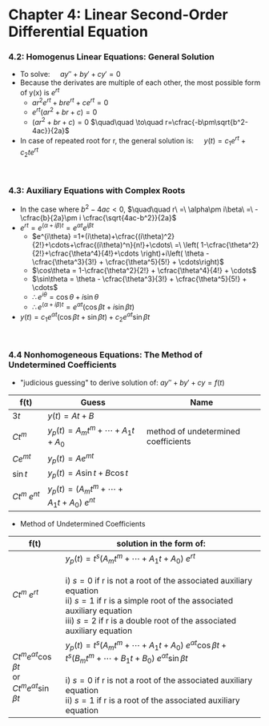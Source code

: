 # Chapter 4: Linear Second-Order Differential Equation

### 4.2: Homogenus Linear Equations: General Solution
- To solve: $\quad ay''+by'+cy'=0$
- Because the derivates are multiple of each other, the most possible form of y(x) is $e^{rt}$
  - $ar^2e^{rt}+bre^{rt}+ce^{rt}=0$
  - $e^{rt}(ar^2+br+c)=0$
  - $(ar^2+br+c)=0$ $\quad\quad \to\quad r=\cfrac{-b\pm\sqrt{b^2-4ac}}{2a}$
- In case of repeated root for r, the general solution is: $\quad y(t)=c_1e^{rt}+c_2te^{rt}$

<br/>

### 4.3: Auxiliary Equations with Complex Roots
- In the case where $b^2-4ac<0$, $\quad\quad r\ =\ \alpha\pm i\beta\ =\ - \cfrac{b}{2a}\pm i \cfrac{\sqrt{4ac-b^2}}{2a}$
- $e^{rt}=e^{(\alpha +i\beta)t}=e^{\alpha t}e^{i\beta t}$
  - $e^{i\theta} =1+(i\theta)+\cfrac{(i\theta)^2}{2!}+\cdots+\cfrac{(i\theta)^n}{n!}+\cdots\ =\ \left( 1-\cfrac{\theta^2}{2!}+\cfrac{\theta^4}{4!}+\cdots \right)+i\left( \theta - \cfrac{\theta^3}{3!} + \cfrac{\theta^5}{5!} + \cdots\right)$
  - $\cos\theta = 1-\cfrac{\theta^2}{2!} + \cfrac{\theta^4}{4!} + \cdots$
  - $\sin\theta = \theta - \cfrac{\theta^3}{3!} + \cfrac{\theta^5}{5!} + \cdots$
  - $\therefore e^{i\theta} = \cos\theta + i\sin\theta$
  - $\therefore e^{(\alpha + i \beta)t} = e^{\alpha t}(\cos\beta t+i\sin\beta t)$
- $y(t)=c_1e^{\alpha t}(\cos\beta t+\sin\beta t)+c_2e^{\alpha t}\sin\beta t$

<br/>

### 4.4 Nonhomogeneous Equations: The Method of Undetermined Coefficients
- "judicious guessing" to derive solution of: $ay''+by'+cy=f(t)$
  
|f(t) | Guess | Name |
|---|---|---|
|$3t$ | $y(t)=At+B$ ||
|$Ct^m$| $y_p(t)=A_mt^m+\cdots+A_1t+A_0$|method of undetermined coefficients|
|$Ce^{mt}$| $y_p(t)=Ae^{mt}$||
|$\sin t$| $y_p(t)=A\sin t+B\cos t$|
|$Ct^m\ e^{nt}$|$y_p(t)=(A_mt^m+\cdots+A_1t+A_0)\ e^{nt}$|

- Method of Undetermined Coefficients

|f(t) | solution in the form of:|
|---|---|
|$Ct^m\ e^{rt}$|$y_p(t)=t^s(A_mt^m+\cdots+A_1t+A_0)\ e^{rt}$<br/><br/>i) $s=0$ if r is not a root of the associated auxiliary equation<br/>ii) $s=1$ if r is a simple root of the associated auxiliary equation<br/>iii) $s=2$ if r is a double root of the associated auxiliary equation|
|$Ct^me^{\alpha t}\cos\beta t$<br/>or<br/>$Ct^me^{\alpha t}\sin\beta t$|$y_p(t)=t^s(A_mt^m+\cdots+A_1t+A_0)\ e^{\alpha t}\cos\beta t+t^s(B_mt^m+\cdots+B_1t+B_0)\ e^{\alpha t}\sin\beta t$<br/><br/>i) $s=0$ if r is not a root of the associated auxiliary equation<br/>ii) $s=1$ if r is a root of the associated auxiliary equation|